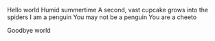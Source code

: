 Hello world
Humid summertime
A second, vast cupcake grows
into the spiders
I am a penguin
You may not be a penguin
You are a cheeto



Goodbye world